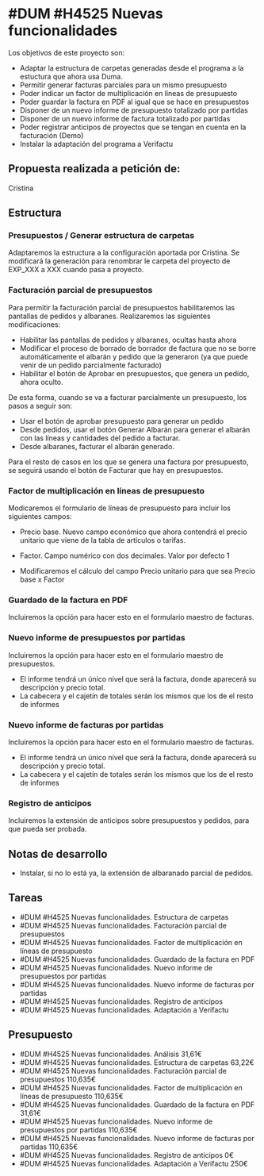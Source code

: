 # #DUM #H4525 Nuevas funcionalidades

Los objetivos de este proyecto son:
+ Adaptar la estructura de carpetas generadas desde el programa a la estuctura que ahora usa Duma.
+ Permitir generar facturas parciales para un mismo presupuesto
+ Poder indicar un factor de multiplicación en líneas de presupuesto
+ Poder guardar la factura en PDF al igual que se hace en presupuestos
+ Disponer de un nuevo informe de presupuesto totalizado por partidas
+ Disponer de un nuevo informe de factura totalizado por partidas
+ Poder registrar anticipos de proyectos que se tengan en cuenta en la facturación (Demo)
+ Instalar la adaptación del programa a Verifactu

## Propuesta realizada a petición de:
Cristina

## Estructura

### Presupuestos / Generar estructura de carpetas
Adaptaremos la estructura a la configuración aportada por Cristina. Se modificará la generación para renombrar le carpeta del proyecto de EXP_XXX a XXX cuando pasa a proyecto.

### Facturación parcial de presupuestos
Para permitir la facturación parcial de presupuestos habilitaremos las pantallas de pedidos y albaranes. Realizaremos las siguientes modificaciones:

+ Habilitar las pantallas de pedidos y albaranes, ocultas hasta ahora
+ Modificar el proceso de borrado de borrador de factura que no se borre automáticamente el albarán y pedido que la generaron (ya que puede venir de un pedido parcialmente facturado)
+ Habilitar el botón de Aprobar en presupuestos, que genera un pedido, ahora oculto.


De esta forma, cuando se va a facturar parcialmente un presupuesto, los pasos a seguir son:

+ Usar el botón de aprobar presupuesto para generar un pedido
+ Desde pedidos, usar el botón Generar Albarán para generar el albarán con las líneas y cantidades del pedido a facturar.
+ Desde albaranes, facturar el albarán generado.

Para el resto de casos en los que se genera una factura por presupuesto, se seguirá usando el botón de Facturar que hay en presupuestos.

### Factor de multiplicación en líneas de presupuesto
Modicaremos el formulario de líneas de presupuesto para incluir los siguientes campos:
+ Precio base. Nuevo campo económico que ahora contendrá el precio unitario que viene de la tabla de artículos o tarifas.
+ Factor. Campo numérico con dos decimales. Valor por defecto 1

+ Modificaremos el cálculo del campo Precio unitario para que sea Precio base x Factor

### Guardado de la factura en PDF
Incluiremos la opción para hacer esto en el formulario maestro de facturas.

### Nuevo informe de presupuestos por partidas
Incluiremos la opción para hacer esto en el formulario maestro de presupuestos.
+ El informe tendrá un único nivel que será la factura, donde aparecerá su descripción y precio total. 
+ La cabecera y el cajetín de totales serán los mismos que los de el resto de informes

### Nuevo informe de facturas por partidas
Incluiremos la opción para hacer esto en el formulario maestro de facturas.
+ El informe tendrá un único nivel que será la factura, donde aparecerá su descripción y precio total. 
+ La cabecera y el cajetín de totales serán los mismos que los de el resto de informes

### Registro de anticipos
Incluiremos la extensión de anticipos sobre presupuestos y pedidos, para que pueda ser probada.

## Notas de desarrollo

+ Instalar, si no lo está ya, la extensión de albaranado parcial de pedidos.


## Tareas

* #DUM #H4525 Nuevas funcionalidades. Estructura de carpetas
* #DUM #H4525 Nuevas funcionalidades. Facturación parcial de presupuestos
* #DUM #H4525 Nuevas funcionalidades. Factor de multiplicación en líneas de presupuesto
* #DUM #H4525 Nuevas funcionalidades. Guardado de la factura en PDF
* #DUM #H4525 Nuevas funcionalidades. Nuevo informe de presupuestos por partidas
* #DUM #H4525 Nuevas funcionalidades. Nuevo informe de facturas por partidas
* #DUM #H4525 Nuevas funcionalidades. Registro de anticipos
* #DUM #H4525 Nuevas funcionalidades. Adaptación a Verifactu


## Presupuesto
* #DUM #H4525 Nuevas funcionalidades. Análisis 31,61€
* #DUM #H4525 Nuevas funcionalidades. Estructura de carpetas 63,22€
* #DUM #H4525 Nuevas funcionalidades. Facturación parcial de presupuestos 110,635€
* #DUM #H4525 Nuevas funcionalidades. Factor de multiplicación en líneas de presupuesto 110,635€
* #DUM #H4525 Nuevas funcionalidades. Guardado de la factura en PDF 31,61€
* #DUM #H4525 Nuevas funcionalidades. Nuevo informe de presupuestos por partidas 110,635€
* #DUM #H4525 Nuevas funcionalidades. Nuevo informe de facturas por partidas 110,635€
* #DUM #H4525 Nuevas funcionalidades. Registro de anticipos 0€
* #DUM #H4525 Nuevas funcionalidades. Adaptación a Verifactu 250€